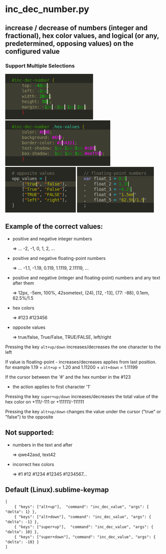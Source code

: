 inc_dec_number.py
=======================================

## increase / decrease of numbers (integer and fractional), hex color values, and logical (or any, predetermined, opposing values) on the configured value

### Support Multiple Selections

![blame screenshot](https://github.com/rmaksim/Sublime-Text-2-Solutions/raw/master/inc_dec_number.gif)
![blame screenshot](https://github.com/rmaksim/Sublime-Text-2-Solutions/raw/master/inc_dec_hex_color.gif)
![blame screenshot](https://github.com/rmaksim/Sublime-Text-2-Solutions/raw/master/inc_dec_opposite.gif)
![blame screenshot](https://github.com/rmaksim/Sublime-Text-2-Solutions/raw/master/inc_dec_float.gif)


Example of the correct values:
------------------------------

  * positive and negative integer numbers

    => ... -2, -1, 0, 1, 2, ...

  * positive and negative floating-point numbers

    => ... -1.1, -1.19, 0.119, 1.1119, 2.11119, ...

  * positive and negative (integer and floating-point) numbers and any text after them

    => 12px, -5em, 100%, 42sometext, (24), [12, -13], {77: -88}, 0.1em, 62.5%/1.5

  * hex colors

    => #123 #123456

  * opposite values

    => true/false, True/False, TRUE/FALSE, left/right


Pressing the key `alt+up/down` increases/decreases
the one character to the left

If value is floating-point - increases/decreases applies from last position.
for example 1.19 + `alt+up` = 1.20 and 1.11200 + `alt+down` = 1.11199

If the cursor between the '#' and the hex number in the #123
- the action applies to first character '1'

Pressing the key `super+up/down` increases/decreases
the total value of the hex color on +111/-111 or +111111/-111111

Pressing the key `alt+up/down`
changes the value under the cursor ("true" or "false") to the opposite


Not supported:
--------------

  * numbers in the text and after

    => qwe42asd, text42

  * incorrect hex colors

    => #1 #12 #1234 #12345 #1234567...


Default (Linux).sublime-keymap
--------------------------------------------------------------------------------

    [
        { "keys": ["alt+up"],  "command": "inc_dec_value", "args": { "delta": 1} },
        { "keys": ["alt+down"], "command": "inc_dec_value", "args": { "delta": -1} },
        { "keys": ["super+up"],  "command": "inc_dec_value", "args": { "delta": 10} },
        { "keys": ["super+down"], "command": "inc_dec_value", "args": { "delta": -10} }
    ]
